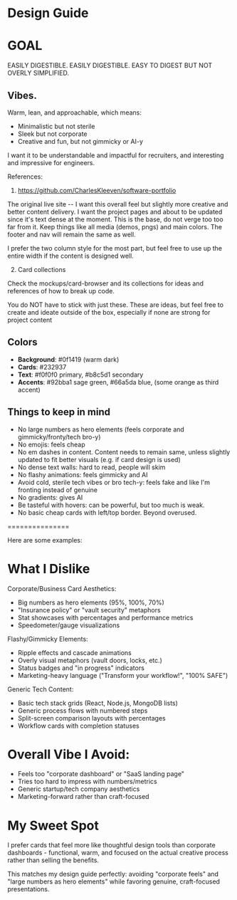 # Design Guide

# GOAL

EASILY DIGESTIBLE. EASILY DIGESTIBLE. 
EASY TO DIGEST BUT NOT OVERLY SIMPLIFIED.

## Vibes.
Warm, lean, and approachable, which means:
- Minimalistic but not sterile
- Sleek but not corporate
- Creative and fun, but not gimmicky or AI-y

I want it to be understandable and impactful for recruiters, and interesting and impressive for engineers.

References: 

1) https://github.com/CharlesKleeven/software-portfolio 

The original live site -- I want this overall feel but slightly more creative and better content delivery. I want the project pages and about to be updated since it's text dense at the moment. This is the base, do not verge too too far from it. Keep things like all media (demos, pngs) and main colors. The footer and nav will remain the same as well.

I prefer the two column style for the most part, but feel free to use up the entire width if the content is designed well.

2) Card collections

Check the mockups/card-browser and its collections for ideas and references of how to break up code. 

You do NOT have to stick with just these. These are ideas, but feel free to create and ideate outside of the box, especially if none are strong for project content


## Colors
- **Background**: #0f1419 (warm dark)
- **Cards**: #232937 
- **Text**: #f0f0f0 primary, #b8c5d1 secondary
- **Accents**: #92bba1 sage green, #66a5da blue, (some orange as third accent)

## Things to keep in mind
- No large numbers as hero elements (feels corporate and gimmicky/fronty/tech bro-y)
- No emojis: feels cheap
- No em dashes in content. Content needs to remain same, unless slightly updated to fit better visuals (e.g. if card design is used)
- No dense text walls: hard to read, people will skim
- No flashy animations: feels gimmicky and AI
- Avoid cold, sterile tech vibes or bro tech-y: feels fake and like I'm fronting instead of genuine
- No gradients: gives AI
- Be tasteful with hovers: can be powerful, but too much is weak.
- No basic cheap cards with left/top border. Beyond overused.

===============

Here are some examples:

# What I Dislike
Corporate/Business Card Aesthetics:
- Big numbers as hero elements (95%, 100%, 70%)
- "Insurance policy" or "vault security" metaphors
- Stat showcases with percentages and performance metrics
- Speedometer/gauge visualizations

Flashy/Gimmicky Elements:
- Ripple effects and cascade animations
- Overly visual metaphors (vault doors, locks, etc.)
- Status badges and "in progress" indicators
- Marketing-heavy language ("Transform your workflow!", "100% SAFE")

Generic Tech Content:
- Basic tech stack grids (React, Node.js, MongoDB lists)
- Generic process flows with numbered steps
- Split-screen comparison layouts with percentages
- Workflow cards with completion statuses

# Overall Vibe I Avoid:
- Feels too "corporate dashboard" or "SaaS landing page"
- Tries too hard to impress with numbers/metrics
- Generic startup/tech company aesthetics
- Marketing-forward rather than craft-focused

# My Sweet Spot
I prefer cards that feel more like thoughtful design tools than corporate dashboards - functional, warm, and focused on the actual creative process rather than selling the benefits.

This matches my design guide perfectly: avoiding "corporate feels" and "large numbers as hero elements" while favoring genuine, craft-focused presentations.